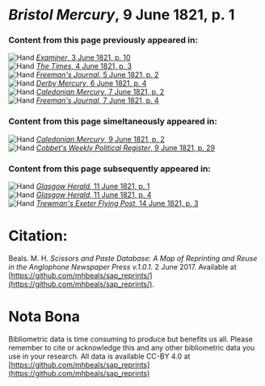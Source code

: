 # *Bristol Mercury*, 9 June 1821, p. 1  
  
### Content from this page previously appeared in:  
![Hand](http://scissorsandpaste.net/wp-content/uploads/2017/06/smallhandpointer.png) [*Examiner*, 3 June 1821, p. 10](https://mhbeals.github.io/sap_html/Examiner/Examiner-3-June-1821-p-10)  
![Hand](http://scissorsandpaste.net/wp-content/uploads/2017/06/smallhandpointer.png) [*The Times*, 4 June 1821, p. 3](https://mhbeals.github.io/sap_html/The-Times/The-Times-4-June-1821-p-3)  
![Hand](http://scissorsandpaste.net/wp-content/uploads/2017/06/smallhandpointer.png) [*Freeman's Journal*, 5 June 1821, p. 2](https://mhbeals.github.io/sap_html/Freeman's-Journal/Freeman's-Journal-5-June-1821-p-2)  
![Hand](http://scissorsandpaste.net/wp-content/uploads/2017/06/smallhandpointer.png) [*Derby Mercury*, 6 June 1821, p. 4](https://mhbeals.github.io/sap_html/Derby-Mercury/Derby-Mercury-6-June-1821-p-4)  
![Hand](http://scissorsandpaste.net/wp-content/uploads/2017/06/smallhandpointer.png) [*Caledonian Mercury*, 7 June 1821, p. 2](https://mhbeals.github.io/sap_html/Caledonian-Mercury/Caledonian-Mercury-7-June-1821-p-2)  
![Hand](http://scissorsandpaste.net/wp-content/uploads/2017/06/smallhandpointer.png) [*Freeman's Journal*, 7 June 1821, p. 4](https://mhbeals.github.io/sap_html/Freeman's-Journal/Freeman's-Journal-7-June-1821-p-4)  
  
### Content from this page simeltaneously appeared in:  
![Hand](http://scissorsandpaste.net/wp-content/uploads/2017/06/smallhandpointer.png) [*Caledonian Mercury*, 9 June 1821, p. 2](https://mhbeals.github.io/sap_html/Caledonian-Mercury/Caledonian-Mercury-9-June-1821-p-2)  
![Hand](http://scissorsandpaste.net/wp-content/uploads/2017/06/smallhandpointer.png) [*Cobbet's Weekly Political Register*, 9 June 1821, p. 29](https://mhbeals.github.io/sap_html/Cobbet's-Weekly-Political-Register/Cobbet's-Weekly-Political-Register-9-June-1821-p-29)  
  
### Content from this page subsequently appeared in:  
![Hand](http://scissorsandpaste.net/wp-content/uploads/2017/06/smallhandpointer.png) [*Glasgow Herald*, 11 June 1821, p. 1](https://mhbeals.github.io/sap_html/Glasgow-Herald/Glasgow-Herald-11-June-1821-p-1)  
![Hand](http://scissorsandpaste.net/wp-content/uploads/2017/06/smallhandpointer.png) [*Glasgow Herald*, 11 June 1821, p. 4](https://mhbeals.github.io/sap_html/Glasgow-Herald/Glasgow-Herald-11-June-1821-p-4)  
![Hand](http://scissorsandpaste.net/wp-content/uploads/2017/06/smallhandpointer.png) [*Trewman's Exeter Flying Post*, 14 June 1821, p. 3](https://mhbeals.github.io/sap_html/Trewman's-Exeter-Flying-Post/Trewman's-Exeter-Flying-Post-14-June-1821-p-3)  


# Citation: 

Beals. M. H. *Scissors and Paste Database: A Map of Reprinting and Reuse in the Anglophone Newspaper Press v.1.0.1.* 2 June 2017. Available at [https://github.com/mhbeals/sap_reprints/](https://github.com/mhbeals/sap_reprints/). 

# Nota Bona

Bibliometric data is time consuming to produce but benefits us all. Please remember to cite or acknowledge this and any other bibliometric data you use in your research. All data is available CC-BY 4.0 at [https://github.com/mhbeals/sap_reprints](https://github.com/mhbeals/sap_reprints)